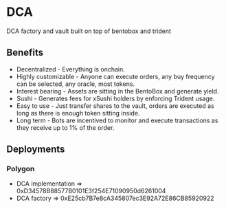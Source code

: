 # DCA

DCA factory and vault built on top of bentobox and trident

## Benefits

* Decentralized - Everything is onchain.
* Highly customizable - Anyone can execute orders, any buy frequency can be selected, any oracle, most tokens.
* Interest bearing - Assets are sitting in the BentoBox and generate yield.
* Sushi - Generates fees for xSushi holders by enforcing Trident usage.
* Easy to use - Just transfer shares to the vault, orders are executed as long as there is enough token sitting inside.
* Long term - Bots are incentived to monitor and execute transactions as they receive up to 1% of the order.

## Deployments

### Polygon

* DCA implementation => 0xD34578B88577B0101E3f254E71090950d6261004
* DCA factory => 0xE25cb7B7e8cA345807ec3E92A72E86CB85920922
